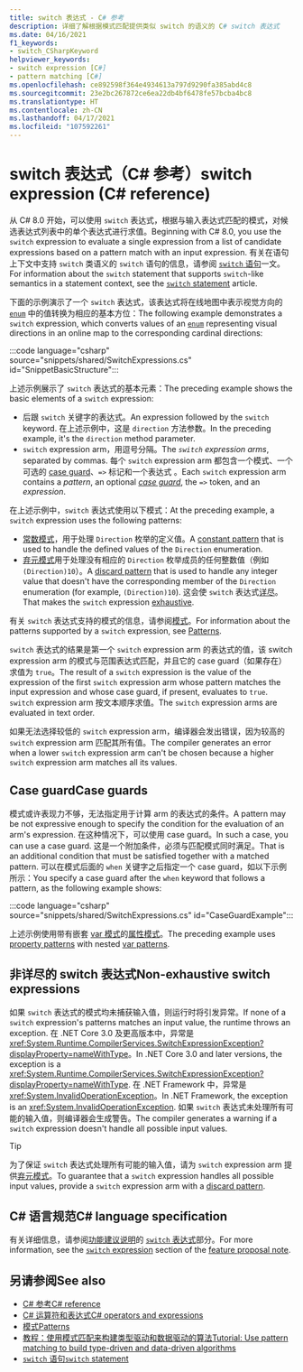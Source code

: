 ```yaml
---
title: switch 表达式 - C# 参考
description: 详细了解根据模式匹配提供类似 switch 的语义的 C# switch 表达式
ms.date: 04/16/2021
f1_keywords:
- switch_CSharpKeyword
helpviewer_keywords:
- switch expression [C#]
- pattern matching [C#]
ms.openlocfilehash: ce892598f364e4934613a797d9290fa385abd4c8
ms.sourcegitcommit: 23e2bc267872ce6ea22db4bf6478fe57bcba4bc8
ms.translationtype: HT
ms.contentlocale: zh-CN
ms.lasthandoff: 04/17/2021
ms.locfileid: "107592261"
---
```

# <a name="switch-expression-c-reference"></a><span data-ttu-id="af90f-103">switch 表达式（C# 参考）</span><span class="sxs-lookup"><span data-stu-id="af90f-103">switch expression (C# reference)</span></span>

<span data-ttu-id="af90f-104">从 C# 8.0 开始，可以使用 `switch` 表达式，根据与输入表达式匹配的模式，对候选表达式列表中的单个表达式进行求值。</span><span class="sxs-lookup"><span data-stu-id="af90f-104">Beginning with C# 8.0, you use the `switch` expression to evaluate a single expression from a list of candidate expressions based on a pattern match with an input expression.</span></span> <span data-ttu-id="af90f-105">有关在语句上下文中支持 `switch` 类语义的 `switch` 语句的信息，请参阅 [`switch` 语句](../keywords/switch.md)一文。</span><span class="sxs-lookup"><span data-stu-id="af90f-105">For information about the `switch` statement that supports `switch`-like semantics in a statement context, see the [`switch` statement](../keywords/switch.md) article.</span></span>

<span data-ttu-id="af90f-106">下面的示例演示了一个 `switch` 表达式，该表达式将在线地图中表示视觉方向的 [`enum`](../builtin-types/enum.md) 中的值转换为相应的基本方位：</span><span class="sxs-lookup"><span data-stu-id="af90f-106">The following example demonstrates a `switch` expression, which converts values of an [`enum`](../builtin-types/enum.md) representing visual directions in an online map to the corresponding cardinal directions:</span></span>

:::code language="csharp" source="snippets/shared/SwitchExpressions.cs" id="SnippetBasicStructure":::

<span data-ttu-id="af90f-107">上述示例展示了 `switch` 表达式的基本元素：</span><span class="sxs-lookup"><span data-stu-id="af90f-107">The preceding example shows the basic elements of a `switch` expression:</span></span>

- <span data-ttu-id="af90f-108">后跟 `switch` 关键字的表达式。</span><span class="sxs-lookup"><span data-stu-id="af90f-108">An expression followed by the `switch` keyword.</span></span> <span data-ttu-id="af90f-109">在上述示例中，这是 `direction` 方法参数。</span><span class="sxs-lookup"><span data-stu-id="af90f-109">In the preceding example, it's the `direction` method parameter.</span></span>
- <span data-ttu-id="af90f-110">`switch` expression arm，用逗号分隔。</span><span class="sxs-lookup"><span data-stu-id="af90f-110">The *`switch` expression arms*, separated by commas.</span></span> <span data-ttu-id="af90f-111">每个 `switch` expression arm 都包含一个模式、一个可选的 [case guard](#case-guards)、`=>` 标记和一个表达式  。</span><span class="sxs-lookup"><span data-stu-id="af90f-111">Each `switch` expression arm contains a *pattern*, an optional [*case guard*](#case-guards), the `=>` token, and an *expression*.</span></span>

<span data-ttu-id="af90f-112">在上述示例中，`switch` 表达式使用以下模式：</span><span class="sxs-lookup"><span data-stu-id="af90f-112">At the preceding example, a `switch` expression uses the following patterns:</span></span>

- <span data-ttu-id="af90f-113">[常数模式](patterns.md#constant-pattern)，用于处理 `Direction` 枚举的定义值。</span><span class="sxs-lookup"><span data-stu-id="af90f-113">A [constant pattern](patterns.md#constant-pattern) that is used to handle the defined values of the `Direction` enumeration.</span></span>
- <span data-ttu-id="af90f-114">[弃元模式](patterns.md#discard-pattern)用于处理没有相应的 `Direction` 枚举成员的任何整数值（例如 `(Direction)10`）。</span><span class="sxs-lookup"><span data-stu-id="af90f-114">A [discard pattern](patterns.md#discard-pattern) that is used to handle any integer value that doesn't have the corresponding member of the `Direction` enumeration (for example, `(Direction)10`).</span></span> <span data-ttu-id="af90f-115">这会使 `switch` 表达式[详尽](#non-exhaustive-switch-expressions)。</span><span class="sxs-lookup"><span data-stu-id="af90f-115">That makes the `switch` expression [exhaustive](#non-exhaustive-switch-expressions).</span></span>

<span data-ttu-id="af90f-116">有关 `switch` 表达式支持的模式的信息，请参阅[模式](patterns.md)。</span><span class="sxs-lookup"><span data-stu-id="af90f-116">For information about the patterns supported by a `switch` expression, see [Patterns](patterns.md).</span></span>

<span data-ttu-id="af90f-117">`switch` 表达式的结果是第一个 `switch` expression arm 的表达式的值，该 switch expression arm 的模式与范围表达式匹配，并且它的 case guard（如果存在）求值为 `true`。</span><span class="sxs-lookup"><span data-stu-id="af90f-117">The result of a `switch` expression is the value of the expression of the first `switch` expression arm whose pattern matches the input expression and whose case guard, if present, evaluates to `true`.</span></span> <span data-ttu-id="af90f-118">`switch` expression arm 按文本顺序求值。</span><span class="sxs-lookup"><span data-stu-id="af90f-118">The `switch` expression arms are evaluated in text order.</span></span>

<span data-ttu-id="af90f-119">如果无法选择较低的 `switch` expression arm，编译器会发出错误，因为较高的 `switch` expression arm 匹配其所有值。</span><span class="sxs-lookup"><span data-stu-id="af90f-119">The compiler generates an error when a lower `switch` expression arm can't be chosen because a higher `switch` expression arm matches all its values.</span></span>

## <a name="case-guards"></a><span data-ttu-id="af90f-120">Case guard</span><span class="sxs-lookup"><span data-stu-id="af90f-120">Case guards</span></span>

<span data-ttu-id="af90f-121">模式或许表现力不够，无法指定用于计算 arm 的表达式的条件。</span><span class="sxs-lookup"><span data-stu-id="af90f-121">A pattern may be not expressive enough to specify the condition for the evaluation of an arm's expression.</span></span> <span data-ttu-id="af90f-122">在这种情况下，可以使用 case guard。</span><span class="sxs-lookup"><span data-stu-id="af90f-122">In such a case, you can use a case guard.</span></span> <span data-ttu-id="af90f-123">这是一个附加条件，必须与匹配模式同时满足。</span><span class="sxs-lookup"><span data-stu-id="af90f-123">That is an additional condition that must be satisfied together with a matched pattern.</span></span> <span data-ttu-id="af90f-124">可以在模式后面的 `when` 关键字之后指定一个 case guard，如以下示例所示：</span><span class="sxs-lookup"><span data-stu-id="af90f-124">You specify a case guard after the `when` keyword that follows a pattern, as the following example shows:</span></span>

:::code language="csharp" source="snippets/shared/SwitchExpressions.cs" id="CaseGuardExample":::

<span data-ttu-id="af90f-125">上述示例使用带有嵌套 [var 模式](patterns.md#var-pattern)的[属性模式](patterns.md#property-pattern)。</span><span class="sxs-lookup"><span data-stu-id="af90f-125">The preceding example uses [property patterns](patterns.md#property-pattern) with nested [var patterns](patterns.md#var-pattern).</span></span>

## <a name="non-exhaustive-switch-expressions"></a><span data-ttu-id="af90f-126">非详尽的 switch 表达式</span><span class="sxs-lookup"><span data-stu-id="af90f-126">Non-exhaustive switch expressions</span></span>

<span data-ttu-id="af90f-127">如果 `switch` 表达式的模式均未捕获输入值，则运行时将引发异常。</span><span class="sxs-lookup"><span data-stu-id="af90f-127">If none of a `switch` expression's patterns matches an input value, the runtime throws an exception.</span></span> <span data-ttu-id="af90f-128">在 .NET Core 3.0 及更高版本中，异常是 <xref:System.Runtime.CompilerServices.SwitchExpressionException?displayProperty=nameWithType>。</span><span class="sxs-lookup"><span data-stu-id="af90f-128">In .NET Core 3.0 and later versions, the exception is a <xref:System.Runtime.CompilerServices.SwitchExpressionException?displayProperty=nameWithType>.</span></span> <span data-ttu-id="af90f-129">在 .NET Framework 中，异常是 <xref:System.InvalidOperationException>。</span><span class="sxs-lookup"><span data-stu-id="af90f-129">In .NET Framework, the exception is an <xref:System.InvalidOperationException>.</span></span> <span data-ttu-id="af90f-130">如果 `switch` 表达式未处理所有可能的输入值，则编译器会生成警告。</span><span class="sxs-lookup"><span data-stu-id="af90f-130">The compiler generates a warning if a `switch` expression doesn't handle all possible input values.</span></span>

> [!TIP]
> <span data-ttu-id="af90f-131">为了保证 `switch` 表达式处理所有可能的输入值，请为 `switch` expression arm 提供[弃元模式](patterns.md#discard-pattern)。</span><span class="sxs-lookup"><span data-stu-id="af90f-131">To guarantee that a `switch` expression handles all possible input values, provide a `switch` expression arm with a [discard pattern](patterns.md#discard-pattern).</span></span>

## <a name="c-language-specification"></a><span data-ttu-id="af90f-132">C# 语言规范</span><span class="sxs-lookup"><span data-stu-id="af90f-132">C# language specification</span></span>

<span data-ttu-id="af90f-133">有关详细信息，请参阅[功能建议说明](~/_csharplang/proposals/csharp-8.0/patterns.md)的 [`switch` 表达式](~/_csharplang/proposals/csharp-8.0/patterns.md#switch-expression)部分。</span><span class="sxs-lookup"><span data-stu-id="af90f-133">For more information, see the [`switch` expression](~/_csharplang/proposals/csharp-8.0/patterns.md#switch-expression) section of the [feature proposal note](~/_csharplang/proposals/csharp-8.0/patterns.md).</span></span>

## <a name="see-also"></a><span data-ttu-id="af90f-134">另请参阅</span><span class="sxs-lookup"><span data-stu-id="af90f-134">See also</span></span>

- [<span data-ttu-id="af90f-135">C# 参考</span><span class="sxs-lookup"><span data-stu-id="af90f-135">C# reference</span></span>](../index.md)
- [<span data-ttu-id="af90f-136">C# 运算符和表达式</span><span class="sxs-lookup"><span data-stu-id="af90f-136">C# operators and expressions</span></span>](index.md)
- [<span data-ttu-id="af90f-137">模式</span><span class="sxs-lookup"><span data-stu-id="af90f-137">Patterns</span></span>](patterns.md)
- [<span data-ttu-id="af90f-138">教程：使用模式匹配来构建类型驱动和数据驱动的算法</span><span class="sxs-lookup"><span data-stu-id="af90f-138">Tutorial: Use pattern matching to build type-driven and data-driven algorithms</span></span>](../../tutorials/pattern-matching.md)
- [<span data-ttu-id="af90f-139">`switch` 语句</span><span class="sxs-lookup"><span data-stu-id="af90f-139">`switch` statement</span></span>](../keywords/switch.md)
